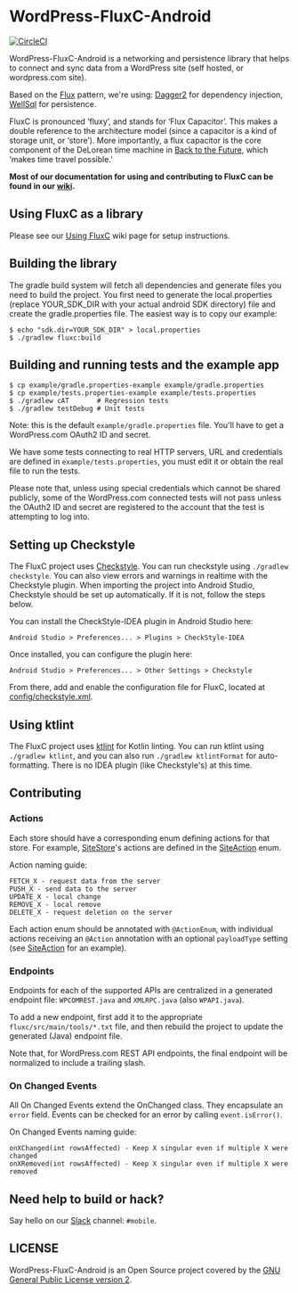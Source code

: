 # WordPress-FluxC-Android

[![CircleCI](https://circleci.com/gh/wordpress-mobile/WordPress-FluxC-Android.svg?style=svg)](https://circleci.com/gh/wordpress-mobile/WordPress-FluxC-Android)

WordPress-FluxC-Android is a networking and persistence library that helps to connect and sync data from a WordPress site (self hosted, or wordpress.com site).

Based on the [Flux][1] pattern, we're using: [Dagger2][2] for dependency injection, [WellSql][3] for persistence.

FluxC is pronounced ‘fluxy’, and stands for ‘Flux Capacitor’. This makes a double reference to the architecture model (since a capacitor is a kind of storage unit, or ‘store’). More importantly, a flux capacitor is the core component of the DeLorean time machine in [Back to the Future](https://en.wikipedia.org/wiki/Back_to_the_Future), which ‘makes time travel possible.’

**Most of our documentation for using and contributing to FluxC can be found in our [wiki](https://github.com/wordpress-mobile/WordPress-FluxC-Android/wiki).**

## Using FluxC as a library

Please see our [Using FluxC](https://github.com/wordpress-mobile/WordPress-FluxC-Android/wiki/Using-FluxC#initial-setup) wiki page for setup instructions.

## Building the library

The gradle build system will fetch all dependencies and generate
files you need to build the project. You first need to generate the
local.properties (replace YOUR_SDK_DIR with your actual android SDK directory)
file and create the gradle.properties file. The easiest way is to copy
our example:

    $ echo "sdk.dir=YOUR_SDK_DIR" > local.properties
    $ ./gradlew fluxc:build

## Building and running tests and the example app

    $ cp example/gradle.properties-example example/gradle.properties
    $ cp example/tests.properties-example example/tests.properties
    $ ./gradlew cAT       # Regression tests
    $ ./gradlew testDebug # Unit tests

Note: this is the default `example/gradle.properties` file. You'll have to get
a WordPress.com OAuth2 ID and secret.

We have some tests connecting to real HTTP servers, URL and credentials are defined in `example/tests.properties`, you must edit it or obtain the real file to run the tests.

Please note that, unless using special credentials which cannot be shared publicly, some of the WordPress.com connected tests will not pass unless the OAuth2 ID and secret are registered to the account that the test is attempting to log into.

## Setting up Checkstyle

The FluxC project uses [Checkstyle](http://checkstyle.sourceforge.net/). You can run checkstyle using `./gradlew checkstyle`.  You can also view errors and warnings in realtime with the Checkstyle plugin.  When importing the project into Android Studio, Checkstyle should be set up automatically.  If it is not, follow the steps below.

You can install the CheckStyle-IDEA plugin in Android Studio here:

`Android Studio > Preferences... > Plugins > CheckStyle-IDEA`

Once installed, you can configure the plugin here:

`Android Studio > Preferences... > Other Settings > Checkstyle`

From there, add and enable the configuration file for FluxC, located at [config/checkstyle.xml](https://github.com/wordpress-mobile/WordPress-FluxC-Android/blob/develop/config/checkstyle.xml).

## Using ktlint

The FluxC project uses [ktlint](https://github.com/shyiko/ktlint) for Kotlin linting. You can run ktlint using `./gradlew ktlint`, and you can also run `./gradlew ktlintFormat` for auto-formatting. There is no IDEA plugin (like Checkstyle's) at this time.

## Contributing

### Actions

Each store should have a corresponding enum defining actions for that store. For example, [SiteStore][4]'s actions are defined in the [SiteAction][5] enum.

Action naming guide:

    FETCH_X - request data from the server
    PUSH_X - send data to the server
    UPDATE_X - local change
    REMOVE_X - local remove
    DELETE_X - request deletion on the server

Each action enum should be annotated with `@ActionEnum`, with individual actions receiving an `@Action` annotation with an optional `payloadType` setting (see [SiteAction][5] for an example).

### Endpoints

Endpoints for each of the supported APIs are centralized in a generated endpoint file: `WPCOMREST.java` and `XMLRPC.java` (also `WPAPI.java`).

To add a new endpoint, first add it to the appropriate `fluxc/src/main/tools/*.txt` file, and then rebuild the project to update the generated (Java) endpoint file.

Note that, for WordPress.com REST API endpoints, the final endpoint will be normalized to include a trailing slash.

### On Changed Events

All On Changed Events extend the OnChanged class. They encapsulate an `error`
field. Events can be checked for an error by calling `event.isError()`.

On Changed Events naming guide:

    onXChanged(int rowsAffected) - Keep X singular even if multiple X were changed
    onXRemoved(int rowsAffected) - Keep X singular even if multiple X were removed

## Need help to build or hack?

Say hello on our [Slack][6] channel: `#mobile`.

## LICENSE

WordPress-FluxC-Android is an Open Source project covered by the [GNU General Public License version 2](LICENSE.md).

[1]: https://facebook.github.io/flux/docs/overview.html
[2]: https://google.github.io/dagger/
[3]: https://github.com/yarolegovich/wellsql
[4]: https://github.com/wordpress-mobile/WordPress-FluxC-Android/blob/ba9dd84c54b12d53e01dfdb8efb4a18ed8343311/fluxc/src/main/java/org/wordpress/android/fluxc/store/SiteStore.java
[5]: https://github.com/wordpress-mobile/WordPress-FluxC-Android/blob/ba9dd84c54b12d53e01dfdb8efb4a18ed8343311/fluxc/src/main/java/org/wordpress/android/fluxc/action/SiteAction.java
[6]: https://make.wordpress.org/chat/

